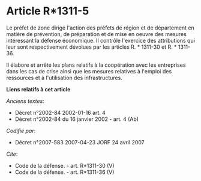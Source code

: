 # Article R*1311-5

Le préfet de zone dirige l'action des préfets de région et de département en matière de prévention, de préparation et de mise
en oeuvre des mesures intéressant la défense économique. Il contrôle l'exercice des attributions qui leur sont respectivement
dévolues par les articles R. * 1311-30 et R. * 1311-36. 

Il élabore et arrête les plans relatifs à la coopération avec les entreprises dans les cas de crise ainsi que les mesures
relatives à l'emploi des ressources et à l'utilisation des infrastructures.

**Liens relatifs à cet article**

_Anciens textes_:

  - Décret n°2002-84 2002-01-16 art. 4
  - Décret n°2002-84 du 16 janvier 2002 - art. 4 (Ab)

_Codifié par_:

  - Décret n°2007-583 2007-04-23 JORF 24 avril 2007

_Cite_:

  - Code de la défense. - art. R*1311-30 (V)
  - Code de la défense. - art. R*1311-36 (V)
